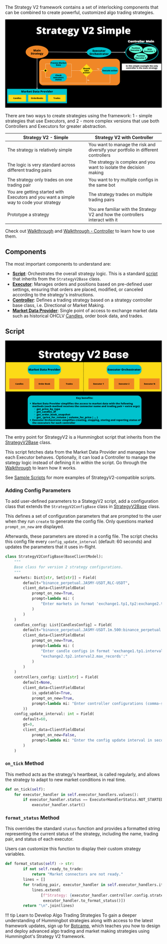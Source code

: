 The Strategy V2 framework contains a set of interlocking components that can be combined to create powerful, customized algo trading strategies.

[![](diagrams/9.png)](diagrams/9.png)

There are two ways to create strategies using the framework: 1 - simple strategies that use Executors, and 2 - more complex versions that use both Controllers and Executors for greater abstraction.

| Strategy V2 - Simple                                                                | Strategy V2 with Controller                                                                 |
|--------------------------------------------------------------------------------------|---------------------------------------------------------------------------------------------|
| The strategy is relatively simple                                                    | You want to manage the risk and diversify your portfolio in different controllers           |
| The logic is very standard across different trading pairs                             | The strategy is complex and you want to isolate the decision making                         |
| The strategy only trades on one trading pair                                          | You want to try multiple configs in the same bot                                            |
| You are getting started with Executors and you want a simple way to code your strategy | The strategy trades on multiple trading pairs                                               |
| Prototype a strategy                                                                  | You are familiar with the Strategy V2 and how the controllers interact with it              |

Check out [Walkthrough](./walkthrough.md) and [Walkthrough - Controller](./walkthrough-controller.md) to learn how to use them.

## Components

The most important components to understand are:

* [**Script**](#strategyv2-script): Orchestrates the overall strategy logic. This is a standard [script](/scripts) that inherits from the `StrategyV2Base` class. 
* [**Executor**](./executors/index.md): Manages orders and positions based on pre-defined user settings, ensuring that orders are placed, modified, or canceled according to the strategy's instructions.
* [**Controller**](./controllers/index.md): Defines a trading strategy based on a strategy controller base class, i.e. Directional or Market Making.
* [**Market Data Provider**](./data/index.md): Single point of access to exchange market data such as historical OHCLV [Candles](./candles/index.md), order book data, and trades.

## Script
[![](./diagrams/14.png)](./diagrams/14.png)

The entry point for StrategyV2 is a Hummingbot script that inherits from the [StrategyV2Base](https://github.com/hummingbot/hummingbot/blob/development/hummingbot/strategy/strategy_v2_base.py) class. 

This script fetches data from the Market Data Provider and manages how each Executor behaves. Optionally, it can load a Controller to manage the stategy logic instead of defining it in within the script. Go through the [Walkthrough](./walkthrough.md) to learn how it works. 

See [Sample Scripts](/v2-strategies/examples) for more examples of StrategyV2-compatible scripts.

### Adding Config Parameters

To add user-defined parameters to a StategyV2 script, add a configuration class that extends the `StrategyV2ConfigBase` class in [StrategyV2Base](https://github.com/hummingbot/hummingbot/blob/development/hummingbot/strategy/strategy_v2_base.py) class.  

This defines a set of configuration parameters that are prompted to the user when they run `create` to generate the config file. Only questions marked `prompt_on_new` are displayed.

Afterwards, these parameters are stored in a config file. The script checks this config file every `config_update_interval` (default: 60 seconds) and updates the parameters that it uses in-flight.

```python
class StrategyV2ConfigBase(BaseClientModel):
    """
    Base class for version 2 strategy configurations.
    """
    markets: Dict[str, Set[str]] = Field(
        default="binance_perpetual.JASMY-USDT,RLC-USDT",
        client_data=ClientFieldData(
            prompt_on_new=True,
            prompt=lambda mi: (
                "Enter markets in format 'exchange1.tp1,tp2:exchange2.tp1,tp2':"
            )
        )
    )
    candles_config: List[CandlesConfig] = Field(
        default="binance_perpetual.JASMY-USDT.1m.500:binance_perpetual.RLC-USDT.1m.500",
        client_data=ClientFieldData(
            prompt_on_new=True,
            prompt=lambda mi: (
                "Enter candle configs in format 'exchange1.tp1.interval1.max_records:"
                "exchange2.tp2.interval2.max_records':"
            )
        )
    )
    controllers_config: List[str] = Field(
        default=None,
        client_data=ClientFieldData(
            is_updatable=True,
            prompt_on_new=True,
            prompt=lambda mi: "Enter controller configurations (comma-separated file paths), leave it empty if none: "
        ))
    config_update_interval: int = Field(
        default=60,
        gt=0,
        client_data=ClientFieldData(
            prompt_on_new=False,
            prompt=lambda mi: "Enter the config update interval in seconds (e.g. 60): ",
        )
    )
```

### `on_tick` Method

This method acts as the strategy's heartbeat, is called regularly, and allows the strategy to adapt to new market conditions in real time.

```python
def on_tick(self):
    for executor_handler in self.executor_handlers.values():
        if executor_handler.status == ExecutorHandlerStatus.NOT_STARTED:
            executor_handler.start()
```

### `format_status` Method

This overrides the standard `status` function and provides a formatted string representing the current status of the strategy, including the name, trading pair, and status of each executor.

Users can customize this function to display their custom strategy variables.

```python
def format_status(self) -> str:
        if not self.ready_to_trade:
            return "Market connectors are not ready."
        lines = []
        for trading_pair, executor_handler in self.executor_handlers.items():
            lines.extend(
                [f"Strategy: {executor_handler.controller.config.strategy_name} | Trading Pair: {trading_pair}",
                 executor_handler.to_format_status()])
        return "\n".join(lines)
```

!!! tip Learn to Develop Algo Trading Strategies
    To gain a deeper understanding of Hummingbot strategies along with access to the latest framework updates, sign up for [Botcamp](https://www.botcamp.xyz), which teaches you how to design and deploy advanced algo trading and market making strategies using Hummingbot's Strategy V2 framework.
